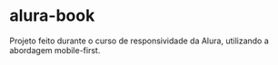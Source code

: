 # alura-book
Projeto feito durante o curso de responsividade da Alura, utilizando a abordagem mobile-first.
